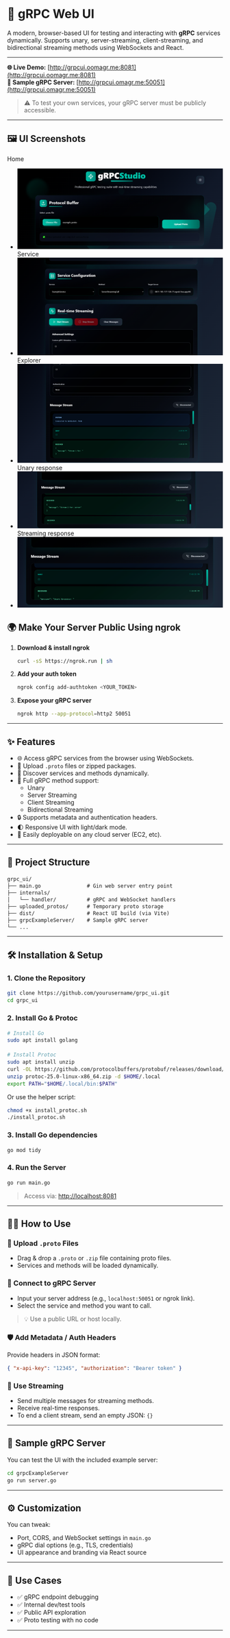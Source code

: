 
# 🚀 gRPC Web UI

A modern, browser-based UI for testing and interacting with **gRPC** services dynamically. Supports unary, server-streaming, client-streaming, and bidirectional streaming methods using WebSockets and React.

---

**🌐 Live Demo:** [http://grpcui.oomagr.me:8081](http://grpcui.oomagr.me:8081)  
**🧪 Sample gRPC Server:** [http://grpcui.omagr.me:50051](http://grpcui.omagr.me:50051)

> ⚠️ To test your own services, your gRPC server must be publicly accessible.

---

## 🖼️ UI Screenshots
Home 
- ![img_1.png](img/img_1.png)
Service 
- ![img_2.png](img/img_2.png)
Explorer 
- ![img_3.png](img/img_3.png)
Unary response
- ![server.png](img/server.png)
Streaming response
- ![unary.png](img/unary.png)
## 🌍 Make Your Server Public Using ngrok

1. **Download & install ngrok**
   ```bash
   curl -sS https://ngrok.run | sh
   ```

2. **Add your auth token**
   ```bash
   ngrok config add-authtoken <YOUR_TOKEN>
   ```

3. **Expose your gRPC server**
   ```bash
   ngrok http --app-protocol=http2 50051
   ```

---

## ✨ Features

- 🌐 Access gRPC services from the browser using WebSockets.
- 📂 Upload `.proto` files or zipped packages.
- 🔎 Discover services and methods dynamically.
- 🔁 Full gRPC method support:
  - Unary
  - Server Streaming
  - Client Streaming
  - Bidirectional Streaming
- 🔒 Supports metadata and authentication headers.
- 🌓 Responsive UI with light/dark mode.
- 🚀 Easily deployable on any cloud server (EC2, etc).

---

## 📁 Project Structure

```
grpc_ui/
├── main.go               # Gin web server entry point
├── internals/
│   └── handler/          # gRPC and WebSocket handlers
├── uploaded_protos/      # Temporary proto storage
├── dist/                 # React UI build (via Vite)
├── grpcExampleServer/    # Sample gRPC server
└── ...
```

---

## 🛠️ Installation & Setup

### 1. Clone the Repository

```bash
git clone https://github.com/yourusername/grpc_ui.git
cd grpc_ui
```

### 2. Install Go & Protoc

```bash
# Install Go
sudo apt install golang

# Install Protoc
sudo apt install unzip
curl -OL https://github.com/protocolbuffers/protobuf/releases/download/v25.0/protoc-25.0-linux-x86_64.zip
unzip protoc-25.0-linux-x86_64.zip -d $HOME/.local
export PATH="$HOME/.local/bin:$PATH"
```

Or use the helper script:
```bash
chmod +x install_protoc.sh
./install_protoc.sh
```

### 3. Install Go dependencies

```bash
go mod tidy
```

### 4. Run the Server

```bash
go run main.go
```

> Access via: [http://localhost:8081](http://localhost:8081)

---

## 🧑‍💻 How to Use

### 📂 Upload `.proto` Files

- Drag & drop a `.proto` or `.zip` file containing proto files.
- Services and methods will be loaded dynamically.

### 🎯 Connect to gRPC Server

- Input your server address (e.g., `localhost:50051` or ngrok link).
- Select the service and method you want to call.

> 💡 Use a public URL or host locally.

### 🛡 Add Metadata / Auth Headers

Provide headers in JSON format:
```json
{ "x-api-key": "12345", "authorization": "Bearer token" }
```

### 🔄 Use Streaming

- Send multiple messages for streaming methods.
- Receive real-time responses.
- To end a client stream, send an empty JSON: `{}`

---

## 🧪 Sample gRPC Server

You can test the UI with the included example server:

```bash
cd grpcExampleServer
go run server.go
```

---

## ⚙️ Customization

You can tweak:

- Port, CORS, and WebSocket settings in `main.go`
- gRPC dial options (e.g., TLS, credentials)
- UI appearance and branding via React source

---

## 🙋 Use Cases

- ✅ gRPC endpoint debugging
- ✅ Internal dev/test tools
- ✅ Public API exploration
- ✅ Proto testing with no code

---

